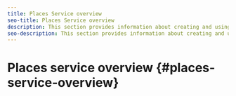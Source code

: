 ```yaml
---
title: Places Service overview
seo-title: Places Service overview
description: This section provides information about creating and using points of interest (POI)s. 
seo-description: This section provides information about creating and using points of interest (POI)s.  
---
```


# Places service overview {#places-service-overview}

